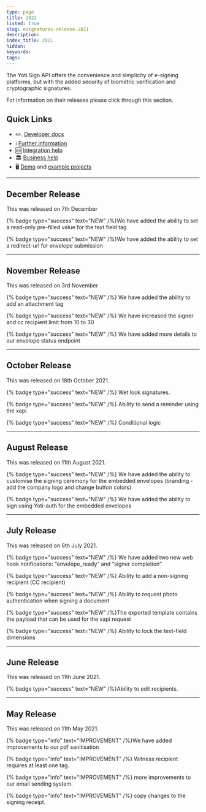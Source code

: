 ```yaml
---
type: page
title: 2022
listed: true
slug: esignatures-release-2021
description: 
index_title: 2021
hidden: 
keywords: 
tags: 
---
```


The Yoti Sign API offers the convenience and simplicity of e-signing platforms, but with the added security of biometric verification and cryptographic signatures.

For information on their releases please click through this section.

## Quick Links

- ✏️.  [Developer doc](https://developers.yoti.com/identity-verification/getting-started)[s](https://developers.yoti.com/identity-verification/getting-started)
- ℹ️  [Further information](https://business.yoti.com/doc-scan/)
- 🆘 [Integration help](https://yoti.force.com/yotisupport/s/contactsupport)
- 🏛  [Business help](https://www.yoti.com/contact-us/)
- 🖥 [Demo](https://yoti.world/yoti-doc-scan/) and [example projects](https://developers.yoti.com/identity-verification/quick-start)

---

## December Release

This was released on 7th December

{% badge type="success" text="NEW" /%}We have added the ability to set a read-only pre-filled value for the text field tag

{% badge type="success" text="NEW" /%}We have added the ability to set a redirect-url for envelope submission

---

## November Release

This was released on 3rd November

{% badge type="success" text="NEW" /%} We have added the ability to add an attachment tag

{% badge type="success" text="NEW" /%} We have increased the signer and cc recipient limit from 10 to 30

{% badge type="success" text="NEW" /%} We have added more details to our envelope status endpoint

---

## October Release

This was released on 18th October 2021.

{% badge type="success" text="NEW" /%} Wet look signatures.

{% badge type="success" text="NEW" /%} Ability to send a reminder using the xapi

{% badge type="success" text="NEW" /%} Conditional logic

---

## August Release

This was released on 11th August 2021.

{% badge type="success" text="NEW" /%} We have added the ability to customise the signing ceremony for the embedded envelopes (branding - add the company logo and change button colors)

{% badge type="success" text="NEW" /%} We have added the ability to sign using Yoti-auth for the embedded envelopes

---

## July Release

This was released on 6th July 2021.

{% badge type="success" text="NEW" /%} We have added two new web hook notifications: “envelope_ready“  and “signer completion“

{% badge type="success" text="NEW" /%} Ability to add a non-signing recipient (CC recipient) 

{% badge type="success" text="NEW" /%} Ability to request photo authentication when signing a document

{% badge type="success" text="NEW" /%}The exported template contains the payload that can be used for the xapi request

{% badge type="success" text="NEW" /%} Ability to lock the text-field dimensions

---

## June Release

This was released on 11th June 2021.

{% badge type="success" text="NEW" /%}Ability to edit recipients.

---

## May Release

This was released on 11th May 2021.

{% badge type="info" text="IMPROVEMENT" /%}We have added improvements to our pdf sanitisation

{% badge type="info" text="IMPROVEMENT" /%} Witness recipient requires at least one tag.

{% badge type="info" text="IMPROVEMENT" /%} more improvements to our email sending system.

{% badge type="info" text="IMPROVEMENT" /%} copy changes to the signing receipt.